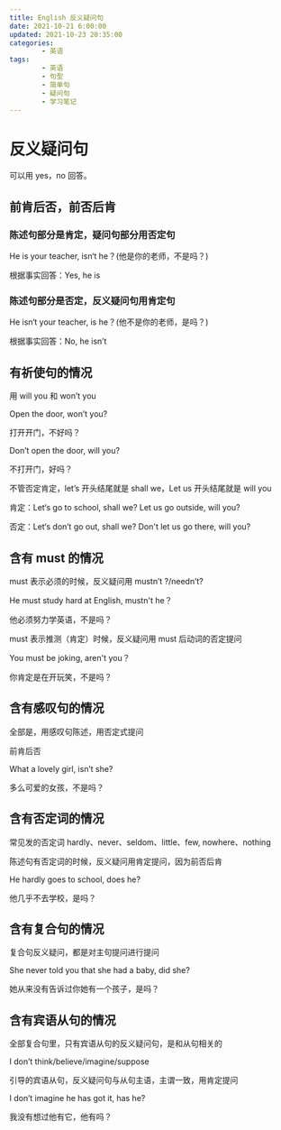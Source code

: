 ```yaml
---
title: English 反义疑问句
date: 2021-10-21 6:00:00
updated: 2021-10-23 20:35:00
categories:
        - 英语
tags:
        - 英语
        - 句型
        - 简单句
        - 疑问句
        - 学习笔记
---
```


# 反义疑问句

可以用 yes，no 回答。

## 前肯后否，前否后肯

### 陈述句部分是肯定，疑问句部分用否定句

He is your teacher, isn‘t he？(他是你的老师，不是吗？)

根据事实回答：Yes, he is

### 陈述句部分是否定，反义疑问句用肯定句

He isn‘t your teacher, is he？(他不是你的老师，是吗？)

根据事实回答：No, he isn’t

## 有祈使句的情况

用 will you 和 won’t you

Open the door, won’t you?

打开开门，不好吗？

Don’t open the door, will you?

不打开门，好吗？

不管否定肯定，let’s 开头结尾就是 shall we，Let us 开头结尾就是 will you

肯定：Let‘s go to school, shall we? Let us go outside, will you?

否定：Let‘s don’t go out, shall we? Don't let us go there, will you?

## 含有 must 的情况

must 表示必须的时候，反义疑问用 mustn’t ?/needn’t?

He must study hard at English, mustn't he？

他必须努力学英语，不是吗？

must 表示推测（肯定）时候，反义疑问用 must 后动词的否定提问

You must be joking, aren't you？

你肯定是在开玩笑，不是吗？

## 含有感叹句的情况

全部是，用感叹句陈述，用否定式提问

前肯后否

What a lovely girl, isn’t she?

多么可爱的女孩，不是吗？

## 含有否定词的情况

常见发的否定词 hardly、never、seldom、little、few, nowhere、nothing

陈述句有否定词的时候，反义疑问用肯定提问，因为前否后肯

He hardly goes to school, does he?

他几乎不去学校，是吗？

## 含有复合句的情况

复合句反义疑问，都是对主句提问进行提问

She never told you that she had a baby, did she?

她从来没有告诉过你她有一个孩子，是吗？

## 含有宾语从句的情况

全部复合句里，只有宾语从句的反义疑问句，是和从句相关的

I don’t think/believe/imagine/suppose

引导的宾语从句，反义疑问句与从句主语，主谓一致，用肯定提问

I don’t imagine he has got it, has he?

我没有想过他有它，他有吗？
